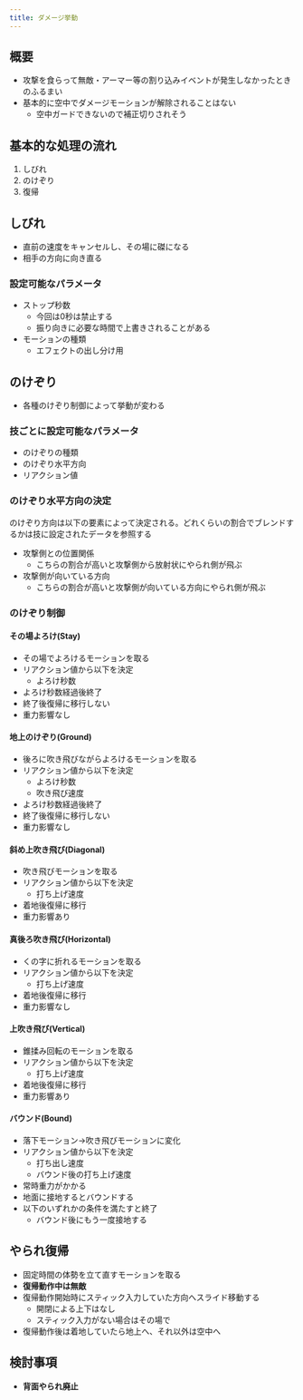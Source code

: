 ```yaml
---
title: ダメージ挙動
---
```


## 概要
* 攻撃を食らって無敵・アーマー等の割り込みイベントが発生しなかったときのふるまい
* 基本的に空中でダメージモーションが解除されることはない
    * 空中ガードできないので補正切りされそう

## 基本的な処理の流れ
1. しびれ
1. のけぞり
1. 復帰

## しびれ
* 直前の速度をキャンセルし、その場に磔になる
* 相手の方向に向き直る
### 設定可能なパラメータ
* ストップ秒数
    * 今回は0秒は禁止する
    * 振り向きに必要な時間で上書きされることがある
* モーションの種類
    * エフェクトの出し分け用

## のけぞり
* 各種のけぞり制御によって挙動が変わる
### 技ごとに設定可能なパラメータ
* のけぞりの種類
* のけぞり水平方向
* リアクション値

### のけぞり水平方向の決定
のけぞり方向は以下の要素によって決定される。どれくらいの割合でブレンドするかは技に設定されたデータを参照する
* 攻撃側との位置関係
    * こちらの割合が高いと攻撃側から放射状にやられ側が飛ぶ
* 攻撃側が向いている方向
    * こちらの割合が高いと攻撃側が向いている方向にやられ側が飛ぶ

### のけぞり制御
#### その場よろけ(Stay)
* その場でよろけるモーションを取る
* リアクション値から以下を決定
    * よろけ秒数
* よろけ秒数経過後終了
* 終了後復帰に移行しない
* 重力影響なし
#### 地上のけぞり(Ground)
* 後ろに吹き飛びながらよろけるモーションを取る
* リアクション値から以下を決定
    * よろけ秒数
    * 吹き飛び速度
* よろけ秒数経過後終了
* 終了後復帰に移行しない
* 重力影響なし
#### 斜め上吹き飛び(Diagonal)
* 吹き飛びモーションを取る
* リアクション値から以下を決定
    * 打ち上げ速度
* 着地後復帰に移行
* 重力影響あり
#### 真後ろ吹き飛び(Horizontal)
* くの字に折れるモーションを取る
* リアクション値から以下を決定
    * 打ち上げ速度
* 着地後復帰に移行
* 重力影響なし
#### 上吹き飛び(Vertical)
* 錐揉み回転のモーションを取る
* リアクション値から以下を決定
    * 打ち上げ速度
* 着地後復帰に移行
* 重力影響あり
#### バウンド(Bound)
* 落下モーション→吹き飛びモーションに変化
* リアクション値から以下を決定
    * 打ち出し速度
    * バウンド後の打ち上げ速度
* 常時重力がかかる
* 地面に接地するとバウンドする
* 以下のいずれかの条件を満たすと終了
    * バウンド後にもう一度接地する

## やられ復帰
* 固定時間の体勢を立て直すモーションを取る
* **復帰動作中は無敵**
* 復帰動作開始時にスティック入力していた方向へスライド移動する
    * 開閉による上下はなし
    * スティック入力がない場合はその場で
* 復帰動作後は着地していたら地上へ、それ以外は空中へ

## 検討事項
* **背面やられ廃止**